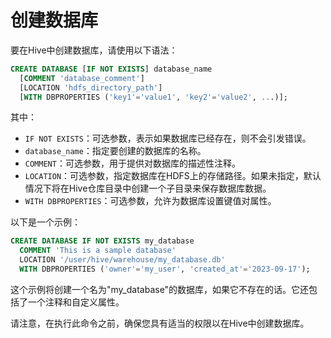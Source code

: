 # 创建数据库

要在Hive中创建数据库，请使用以下语法：

```sql
CREATE DATABASE [IF NOT EXISTS] database_name
  [COMMENT 'database_comment']
  [LOCATION 'hdfs_directory_path']
  [WITH DBPROPERTIES ('key1'='value1', 'key2'='value2', ...)];
```

其中：

* `IF NOT EXISTS`：可选参数，表示如果数据库已经存在，则不会引发错误。
* `database_name`：指定要创建的数据库的名称。
* `COMMENT`：可选参数，用于提供对数据库的描述性注释。
* `LOCATION`：可选参数，指定数据库在HDFS上的存储路径。如果未指定，默认情况下将在Hive仓库目录中创建一个子目录来保存数据库数据。
* `WITH DBPROPERTIES`：可选参数，允许为数据库设置键值对属性。

以下是一个示例：

```sql
CREATE DATABASE IF NOT EXISTS my_database
  COMMENT 'This is a sample database'
  LOCATION '/user/hive/warehouse/my_database.db'
  WITH DBPROPERTIES ('owner'='my_user', 'created_at'='2023-09-17');
```

这个示例将创建一个名为"my\_database"的数据库，如果它不存在的话。它还包括了一个注释和自定义属性。

请注意，在执行此命令之前，确保您具有适当的权限以在Hive中创建数据库。
